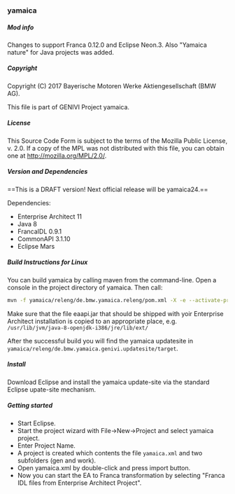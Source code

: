 ### yamaica

##### Mod info
Changes to support Franca 0.12.0 and Eclipse Neon.3.
Also "Yamaica nature" for Java projects was added.

##### Copyright
Copyright (C) 2017 Bayerische Motoren Werke Aktiengesellschaft (BMW AG).

This file is part of GENIVI Project yamaica.

##### License
This Source Code Form is subject to the terms of the Mozilla Public License, v. 2.0. If a copy of the MPL was not distributed with this file, you can obtain one at http://mozilla.org/MPL/2.0/.

##### Version and Dependencies

==This is a DRAFT version! Next official release will be yamaica24.==

Dependencies:

- Enterprise Architect 11
- Java 8
- FrancaIDL 0.9.1
- CommonAPI 3.1.10
- Eclipse Mars

##### Build Instructions for Linux

You can build yamaica by calling maven from the command-line. Open a console in the project directory of yamaica. Then call:

```bash
mvn -f yamaica/releng/de.bmw.yamaica.releng/pom.xml -X -e --activate-profiles genivi -Dea.repo.name=yamaica-ea -Dtarget.id=de.bmw.yamaica.genivi.target clean verify

```

Make sure that the file eaapi.jar that should be shipped with yoir Enterprise Architect installation is copied to an appropriate place, e.g. `/usr/lib/jvm/java-8-openjdk-i386/jre/lib/ext/`

After the successful build you will find the yamaica updatesite in `yamaica/releng/de.bmw.yamaica.genivi.updatesite/target`.

##### Install

Download Eclipse and install the yamaica update-site via the standard Eclipse upate-site mechanism.

##### Getting started

- Start Eclipse.
- Start the project wizard with File->New->Project and select yamaica project.
- Enter Project Name.
- A project is created which contents the file `yamaica.xml` and two subfolders (gen and work).
- Open yamaica.xml by double-click and press import button.
- Now you can start the EA to Franca transformation by selecting "Franca IDL files from Enterprise Architect Project". 






